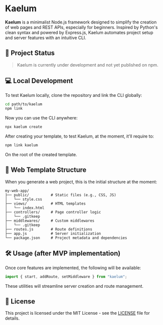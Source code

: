 # Kaelum

**Kaelum** is a minimalist Node.js framework designed to simplify the creation of web pages and REST APIs, especially for beginners. Inspired by Python's clean syntax and powered by Express.js, Kaelum automates project setup and server features with an intuitive CLI.

## 🚧 Project Status

> Kaelum is currently under development and not yet published on npm.

## 💻 Local Development

To test Kaelum locally, clone the repository and link the CLI globally:

```bash
cd path/to/kaelum
npm link
````

Now you can use the CLI anywhere:

```bash
npx kaelum create
```

After creating your template, to test Kaelum, at the moment, it'll require to:
```bash
npm link kaelum
```
On the root of the created template.

## 📁 Web Template Structure

When you generate a web project, this is the initial structure at the moment:

```
my-web-app/
├── public/          # Static files (e.g., CSS, JS)
│   └── style.css
├── views/           # HTML templates
│   └── index.html
├── controllers/     # Page controller logic
│   └── .gitkeep
├── middlewares/     # Custom middlewares
│   └── .gitkeep
├── routes.js        # Route definitions
├── app.js           # Server initialization
└── package.json     # Project metadata and dependencies
```

## 🛠 Usage (after MVP implementation)

Once core features are implemented, the following will be available:

```js
import { start, addRoute, setMiddleware } from "kaelum";
```

These utilities will streamline server creation and route management.

## 📌 License

This project is licensed under the MIT License - see the [LICENSE](LICENSE) file for details.